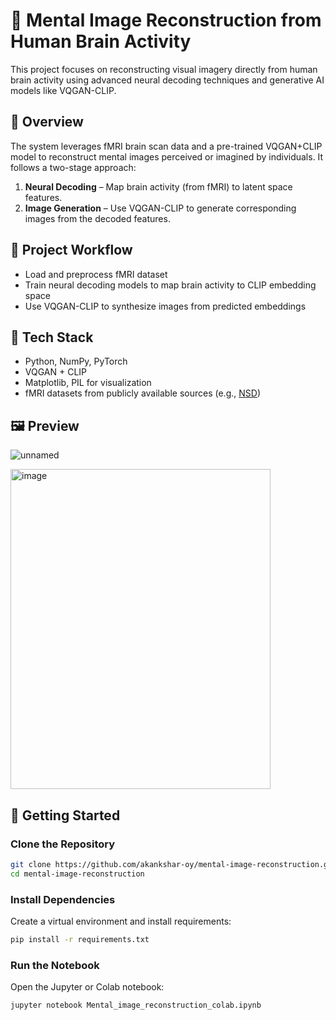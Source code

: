 # 🧠 Mental Image Reconstruction from Human Brain Activity

This project focuses on reconstructing visual imagery directly from human brain activity using advanced neural decoding techniques and generative AI models like VQGAN-CLIP.

## 📌 Overview

The system leverages fMRI brain scan data and a pre-trained VQGAN+CLIP model to reconstruct mental images perceived or imagined by individuals. It follows a two-stage approach:
1. **Neural Decoding** – Map brain activity (from fMRI) to latent space features.
2. **Image Generation** – Use VQGAN-CLIP to generate corresponding images from the decoded features.

## 🧪 Project Workflow

- Load and preprocess fMRI dataset
- Train neural decoding models to map brain activity to CLIP embedding space
- Use VQGAN-CLIP to synthesize images from predicted embeddings

## 🧰 Tech Stack

- Python, NumPy, PyTorch
- VQGAN + CLIP
- Matplotlib, PIL for visualization
- fMRI datasets from publicly available sources (e.g., [NSD](https://www.natural-scenes-dataset.org/))

## 🖼️ Preview
![unnamed](https://github.com/user-attachments/assets/45764f87-d59e-4481-a215-e8be209c71b2)


<img width="416" height="512" alt="image" src="https://github.com/user-attachments/assets/9fa735f1-79fc-407e-8c25-b9489eab1a1e" />



## 🚀 Getting Started

### Clone the Repository

```bash
git clone https://github.com/akankshar-oy/mental-image-reconstruction.git
cd mental-image-reconstruction
```

### Install Dependencies
Create a virtual environment and install requirements:
```bash
pip install -r requirements.txt
```

### Run the Notebook
Open the Jupyter or Colab notebook:
```bash
jupyter notebook Mental_image_reconstruction_colab.ipynb
```

